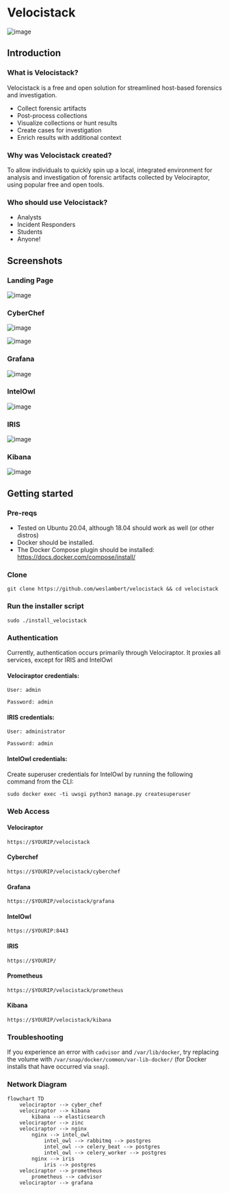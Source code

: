 # Velocistack
![image](https://user-images.githubusercontent.com/16829864/191647658-5379ea3d-476d-4959-87ee-e8ad0107115e.png)

## Introduction
### What is Velocistack?
Velocistack is a free and open solution for streamlined host-based forensics and investigation.

- Collect forensic artifacts
- Post-process collections
- Visualize collections or hunt results
- Create cases for investigation
- Enrich results with additional context

### Why was Velocistack created?
To allow individuals to quickly spin up a local, integrated environment for analysis and investigation of forensic artifacts collected by Velociraptor, using popular free and open tools.

### Who should use Velocistack?
- Analysts
- Incident Responders
- Students
- Anyone!

## Screenshots
### Landing Page
![image](https://user-images.githubusercontent.com/16829864/190757428-51012a52-13d5-429e-837f-3215a64598a8.png)

### CyberChef
![image](https://user-images.githubusercontent.com/16829864/191644980-52b65fa7-6940-40fa-8d3d-966602aa66f1.png)

![image](https://user-images.githubusercontent.com/16829864/191645908-ed16ee29-1604-4cb9-9eba-72d1fd544fbd.png)

### Grafana
![image](https://user-images.githubusercontent.com/16829864/191645061-e0bd7597-5d2a-4bb5-b26c-6ec3bd5c41e1.png)

### IntelOwl
![image](https://user-images.githubusercontent.com/16829864/191645176-08ddbe91-b82e-439b-80a4-babc132cc588.png)

### IRIS
![image](https://user-images.githubusercontent.com/16829864/191645234-762f709d-1a6e-4c77-967f-175d71cef830.png)

### Kibana
![image](https://user-images.githubusercontent.com/16829864/191645828-0a29ae0b-209b-48fc-a949-75e108c50b5c.png)


## Getting started
### Pre-reqs
- Tested on Ubuntu 20.04, although 18.04 should work as well (or other distros)
- Docker should be installed.
- The Docker Compose plugin should be installed: https://docs.docker.com/compose/install/

### Clone
```
git clone https://github.com/weslambert/velocistack && cd velocistack
```

### Run the installer script
`sudo ./install_velocistack`

### Authentication
Currently, authentication occurs primarily through Velociraptor. It proxies all services, except for IRIS and IntelOwl

#### Velociraptor credentials:
`User: admin`

`Password: admin`

#### IRIS credentials:
`User: administrator`

`Password: admin`

#### IntelOwl credentials:
Create superuser credentials for IntelOwl by running the following command from the CLI:

`sudo docker exec -ti uwsgi python3 manage.py createsuperuser`


### Web Access
#### Velociraptor
`https://$YOURIP/velocistack`

#### Cyberchef
`https://$YOURIP/velocistack/cyberchef`

#### Grafana
`https://$YOURIP/velocistack/grafana`

#### IntelOwl
`https://$YOURIP:8443`

#### IRIS
`https://$YOURIP/`

#### Prometheus
`https://$YOURIP/velocistack/prometheus`

#### Kibana
`https://$YOURIP/velocistack/kibana`

### Troubleshooting
If you experience an error with `cadvisor` and `/var/lib/docker`, try replacing the volume with `/var/snap/docker/common/var-lib-docker/` (for Docker installs that have occurred via `snap`).

### Network Diagram
```mermaid
flowchart TD
    velociraptor --> cyber_chef
    velociraptor --> kibana 
        kibana --> elasticsearch
    velociraptor --> zinc
    velociraptor --> nginx 
        nginx --> intel_owl
            intel_owl --> rabbitmq --> postgres
            intel_owl --> celery_beat --> postgres
            intel_owl --> celery_worker --> postgres
        nginx --> iris
            iris --> postgres
    velociraptor --> prometheus
        prometheus --> cadvisor
    velociraptor --> grafana
```